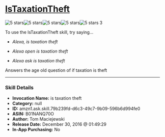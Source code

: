 # [IsTaxationTheft](http://alexa.amazon.com/#skills/amzn1.ask.skill.79b239fd-d6c3-49c7-9b09-596b6d994fe0)
![5 stars](../../images/ic_star_black_18dp_1x.png)![5 stars](../../images/ic_star_black_18dp_1x.png)![5 stars](../../images/ic_star_black_18dp_1x.png)![5 stars](../../images/ic_star_black_18dp_1x.png)![5 stars](../../images/ic_star_black_18dp_1x.png) 3

To use the IsTaxationTheft skill, try saying...

* *Alexa, is taxation theft*

* *Alexa open is taxation theft*

* *Alexa ask is taxation theft*

Answers the age old question of if taxation is theft

***

### Skill Details

* **Invocation Name:** is taxation theft
* **Category:** null
* **ID:** amzn1.ask.skill.79b239fd-d6c3-49c7-9b09-596b6d994fe0
* **ASIN:** B01NANQ70O
* **Author:** Tom Maciejewski
* **Release Date:** December 30, 2016 @ 01:49:29
* **In-App Purchasing:** No
